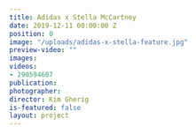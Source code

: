 ```yaml
---
title: Adidas x Stella McCartney
date: 2019-12-11 00:00:00 Z
position: 0
image: "/uploads/adidas-x-stella-feature.jpg"
preview-video: ""
images: 
videos:
- 290594607
publication: 
photographer: 
director: Kim Gherig
is-featured: false
layout: project
---
```


